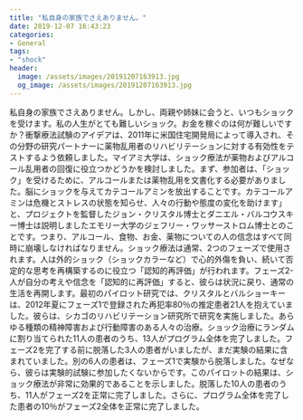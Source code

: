 ```yaml
---
title: "私自身の家族でさえありません。"
date: 2019-12-07 16:43:23
categories:
- General
tags:
- "shock"
header:
  image: /assets/images/20191207163913.jpg
  og_image: /assets/images/20191207163913.jpg
---
```


私自身の家族でさえありません。しかし、両親や姉妹に会うと、いつもショックを受けます。私の人生がとても難しいショック。お金を稼ぐのは何が難しいですか？衝撃療法試験のアイデアは、2011年に米国住宅開発局によって導入され、その分野の研究パートナーに薬物乱用者のリハビリテーションに対する有効性をテストするよう依頼しました。マイアミ大学は、ショック療法が薬物およびアルコール乱用者の回復に役立つかどうかを検討しました。まず、参加者は、「ショック」を受けるために、アルコールまたは薬物乱用を文書化する必要がありました。脳にショックを与えてカテコールアミンを放出することです。カテコールアミンは危機とストレスの状態を知らせ、人々の行動や態度の変化を助けます」と、プロジェクトを監督したジョン・クリスタル博士とダニエル・バルコウスキー博士は説明しましたエモリー大学のジェフリー・ワッサーストロム博士とのことです。つまり、アルコール、食物、お金、薬物についての人の信念はすべて同時に崩壊しなければなりません。ショック療法は通常、2つのフェーズで使用されます。人は外的ショック（ショックカラーなど）で心的外傷を負い、続いて否定的な思考を再構築するのに役立つ「認知的再評価」が行われます。フェーズ2-人が自分の考えや信念を「認知的に再評価」すると、彼らは状況に戻り、通常の生活を再開します。最初のパイロット研究では、クリスタルとバルショーキーは、2012年夏にフェーズ1で登録された再犯率80％の推定患者21人を抱えていました。彼らは、シカゴのリハビリテーション研究所で研究を実施しました。あらゆる種類の精神障害および行動障害のある人々の治療。ショック治療にランダムに割り当てられた11人の患者のうち、13人がプログラム全体を完了しました。フェーズ2を完了する前に脱落した3人の患者がいましたが、まだ実験の結果に含まれていました。別の6人の患者は、フェーズ1で実験から脱落しました。なぜなら、彼らは実験的試験に参加したくないからです。このパイロットの結果は、ショック療法が非常に効果的であることを示しました。脱落した10人の患者のうち、11人がフェーズ2を正常に完了しました。さらに、プログラム全体を完了した患者の10％がフェーズ2全体を正常に完了しました。
